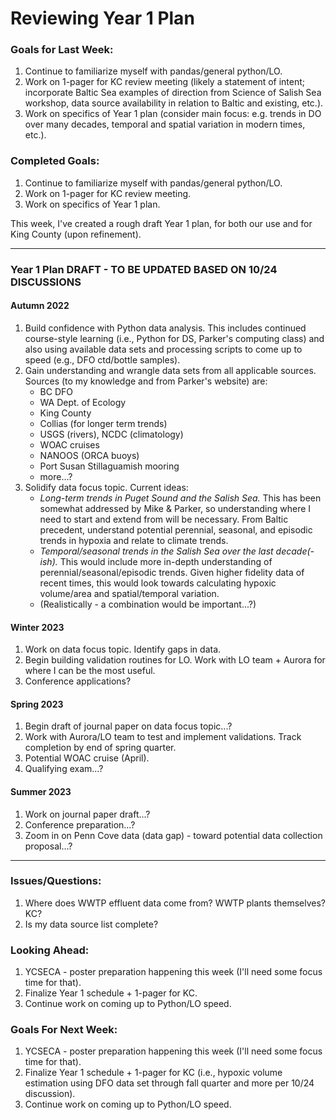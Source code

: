# Reviewing Year 1 Plan

### Goals for Last Week:
1. Continue to familiarize myself with pandas/general python/LO.
2. Work on 1-pager for KC review meeting (likely a statement of intent; incorporate Baltic Sea examples of direction from Science of Salish Sea workshop, data source availability in relation to Baltic and existing, etc.).
3. Work on specifics of Year 1 plan (consider main focus: e.g. trends in DO over many decades, temporal and spatial variation in modern times, etc.).

### Completed Goals:
1. Continue to familiarize myself with pandas/general python/LO.
2. Work on 1-pager for KC review meeting.
3. Work on specifics of Year 1 plan.

This week, I've created a rough draft Year 1 plan, for both our use and for King County (upon refinement).

---

### Year 1 Plan DRAFT - TO BE UPDATED BASED ON 10/24 DISCUSSIONS

#### Autumn 2022
1. Build confidence with Python data analysis. This includes continued course-style learning (i.e., Python for DS, Parker's computing class) and also using available data sets and processing scripts to come up to speed (e.g., DFO ctd/bottle samples).
2. Gain understanding and wrangle data sets from all applicable sources. Sources (to my knowledge and from Parker's website) are:
    - BC DFO
    - WA Dept. of Ecology
    - King County
    - Collias (for longer term trends)
    - USGS (rivers), NCDC (climatology)
    - WOAC cruises
    - NANOOS (ORCA buoys)
    - Port Susan Stillaguamish mooring
    - more...?
4. Solidify data focus topic. Current ideas:
    - *Long-term trends in Puget Sound and the Salish Sea.* This has been somewhat addressed by Mike & Parker, so understanding where I need to start and extend from will be necessary. From Baltic precedent, understand potential perennial, seasonal, and episodic trends in hypoxia and relate to climate trends.
    - *Temporal/seasonal trends in the Salish Sea over the last decade(-ish).* This would include more in-depth understanding of perennial/seasonal/episodic trends. Given higher fidelity data of recent times, this would look towards calculating hypoxic volume/area and spatial/temporal variation.
    - (Realistically - a combination would be important...?)

#### Winter 2023
1. Work on data focus topic. Identify gaps in data.
2. Begin building validation routines for LO. Work with LO team + Aurora for where I can be the most useful.
3. Conference applications?

#### Spring 2023
1. Begin draft of journal paper on data focus topic...?
2. Work with Aurora/LO team to test and implement validations. Track completion by end of spring quarter.
4. Potential WOAC cruise (April).
5. Qualifying exam...?

#### Summer 2023
1. Work on journal paper draft...?
2. Conference preparation...?
3. Zoom in on Penn Cove data (data gap) - toward potential data collection proposal...?

--- 

### Issues/Questions:
1. Where does WWTP effluent data come from? WWTP plants themselves? KC?
2. Is my data source list complete?

### Looking Ahead:
1. YCSECA - poster preparation happening this week (I'll need some focus time for that).
2. Finalize Year 1 schedule + 1-pager for KC.
3. Continue work on coming up to Python/LO speed.

### Goals For Next Week:
1. YCSECA - poster preparation happening this week (I'll need some focus time for that).
2. Finalize Year 1 schedule + 1-pager for KC (i.e., hypoxic volume estimation using DFO data set through fall quarter and more per 10/24 discussion).
3. Continue work on coming up to Python/LO speed.
